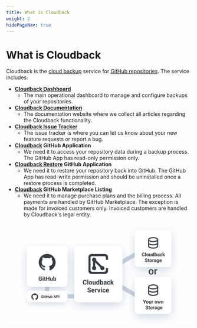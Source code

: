 ```yaml
---
title: What is Cloudback
weight: 2
hidePageNav: true 
---
```


# What is Cloudback

Cloudback is the [cloud backup](https://en.wikipedia.org/wiki/Remote_backup_service) service for [GitHub repositories](https://docs.github.com/en/github/creating-cloning-and-archiving-repositories/creating-a-repository-on-github/about-repositories). The service includes:
- **[Cloudback Dashboard](https://cloudback.it)**
    - The main operational dashboard to manage and configure backups of your repositories.
- **[Cloudback Documentation](https://docs.cloudback.it)**
    - The documentation website where we collect all articles regarding the Cloudback functionality.
- **[Cloudback Issue Tracker](https://github.com/cloudback/issue-tracker/issues)**
    - The issue tracker is where you can let us know about your new feature requests or report a bug.
- **[Cloudback](https://github.com/apps/cloudback) GitHub Application** 
    - We need it to access your repository data during a backup process. The GitHub App has read-only permission only.
- **[Cloudback Restore](https://github.com/apps/cloudback-restore) GitHub Application**
    - We need it to restore your repository back into GitHub. The GitHub App has read-write permission and should be uninstalled once a restore process is completed.
- **[Cloudback](https://github.com/marketplace/cloudback) GitHub Marketplace Listing**
    - We need it to manage purchase plans and the billing process. All payments are handled by GitHub Marketplace. The exception is made for invoiced customers only. Invoiced customers are handled by Cloudback's legal entity.

![infrastructure](/static/infrastructure.svg)